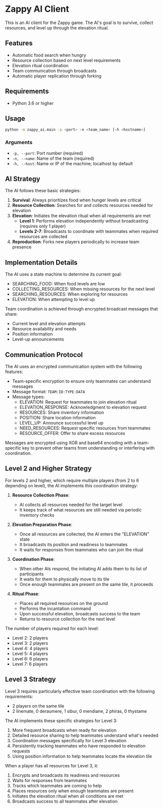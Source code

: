 # Zappy AI Client

This is an AI client for the Zappy game. The AI's goal is to survive, collect resources, and level up through the elevation ritual.

## Features

- Automatic food search when hungry
- Resource collection based on next level requirements
- Elevation ritual coordination
- Team communication through broadcasts
- Automatic player replication through forking

## Requirements

- Python 3.6 or higher

## Usage

```bash
python -m zappy_ai.main -p <port> -n <team_name> [-h <hostname>]
```

### Arguments

- `-p, --port`: Port number (required)
- `-n, --name`: Name of the team (required)
- `-h, --host`: Name or IP of the machine; localhost by default

## AI Strategy

The AI follows these basic strategies:

1. **Survival**: Always prioritizes food when hunger levels are critical
2. **Resource Collection**: Searches for and collects resources needed for elevation
3. **Elevation**: Initiates the elevation ritual when all requirements are met
   - **Level 1**: Performs elevation independently without broadcasting (requires only 1 player)
   - **Levels 2-7**: Broadcasts to coordinate with teammates when required resources are collected
4. **Reproduction**: Forks new players periodically to increase team presence

## Implementation Details

The AI uses a state machine to determine its current goal:
- SEARCHING_FOOD: When food levels are low
- COLLECTING_RESOURCES: When missing resources for the next level
- SEARCHING_RESOURCES: When exploring for resources
- ELEVATION: When attempting to level up

Team coordination is achieved through encrypted broadcast messages that share:
- Current level and elevation attempts
- Resource availability and needs
- Position information
- Level-up announcements

## Communication Protocol

The AI uses an encrypted communication system with the following features:
- Team-specific encryption to ensure only teammates can understand messages
- Message format: `TEAM:ID:TYPE:DATA`
- Message types:
  - ELEVATION: Request for teammates to join elevation ritual
  - ELEVATION_RESPONSE: Acknowledgment to elevation request
  - RESOURCES: Share inventory information
  - POSITION: Share location information
  - LEVEL_UP: Announce successful level up
  - NEED_RESOURCES: Request specific resources from teammates
  - RESOURCE_OFFER: Offer to share excess resources

Messages are encrypted using XOR and base64 encoding with a team-specific key to prevent
other teams from understanding or interfering with coordination.

## Level 2 and Higher Strategy

For levels 2 and higher, which require multiple players (from 2 to 6 depending on level), the AI implements this coordination strategy:

1. **Resource Collection Phase**:
   - AI collects all resources needed for the target level
   - It keeps track of what resources are still needed via periodic inventory checks

2. **Elevation Preparation Phase**:
   - Once all resources are collected, the AI enters the "ELEVATION" state
   - It broadcasts its position and readiness to teammates
   - It waits for responses from teammates who can join the ritual

3. **Coordination Phase**:
   - When other AIs respond, the initiating AI adds them to its list of participants
   - It waits for them to physically move to its tile
   - Once enough teammates are present on the same tile, it proceeds

4. **Ritual Phase**:
   - Places all required resources on the ground
   - Performs the incantation command
   - Upon successful elevation, broadcasts success to the team
   - Returns to resource collection for the next level

The number of players required for each level:
- Level 2: 2 players
- Level 3: 2 players
- Level 4: 4 players
- Level 5: 4 players
- Level 6: 6 players
- Level 7: 6 players

## Level 3 Strategy

Level 3 requires particularly effective team coordination with the following requirements:
- 2 players on the same tile
- 2 linemate, 0 deraumere, 1 sibur, 0 mendiane, 2 phiras, 0 thystame

The AI implements these specific strategies for Level 3:
1. More frequent broadcasts when ready for elevation
2. Detailed resource sharing to help teammates understand what's needed
3. Coordination messages specifically for Level 3 elevation
4. Persistently tracking teammates who have responded to elevation requests
5. Using position information to help teammates locate the elevation tile

When a player has all resources for Level 3, it:
1. Encrypts and broadcasts its readiness and resources
2. Waits for responses from teammates
3. Tracks which teammates are coming to help
4. Places resources only when enough teammates are present
5. Initiates the elevation ritual when all conditions are met
6. Broadcasts success to all teammates after elevation
